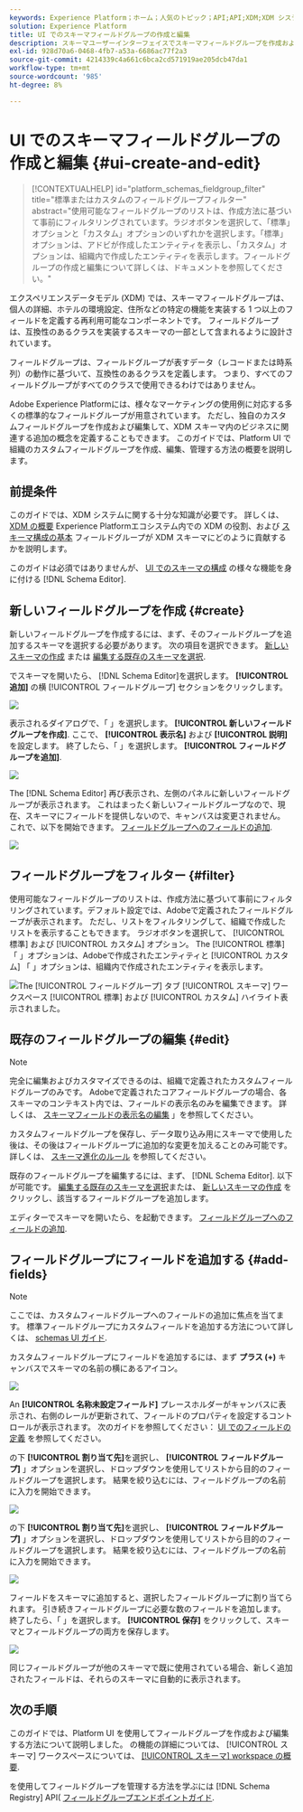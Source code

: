 ```yaml
---
keywords: Experience Platform；ホーム；人気のトピック；API;API;XDM;XDM システム；エクスペリエンスデータモデル；データモデル；ui；ワークスペース；フィールドグループ；フィールドグループ
solution: Experience Platform
title: UI でのスキーマフィールドグループの作成と編集
description: スキーマユーザーインターフェイスでスキーマフィールドグループを作成および編集するExperience Platformを説明します。
exl-id: 928d70a6-0468-4fb7-a53a-6686ac77f2a3
source-git-commit: 4214339c4a661c6bca2cd571919ae205dcb47da1
workflow-type: tm+mt
source-wordcount: '985'
ht-degree: 8%

---
```


# UI でのスキーマフィールドグループの作成と編集 {#ui-create-and-edit}

>[!CONTEXTUALHELP]
>id="platform_schemas_fieldgroup_filter"
>title="標準またはカスタムのフィールドグループフィルター"
>abstract="使用可能なフィールドグループのリストは、作成方法に基づいて事前にフィルタリングされています。ラジオボタンを選択して、「標準」オプションと「カスタム」オプションのいずれかを選択します。「標準」オプションは、アドビが作成したエンティティを表示し、「カスタム」オプションは、組織内で作成したエンティティを表示します。フィールドグループの作成と編集について詳しくは、ドキュメントを参照してください。"

エクスペリエンスデータモデル (XDM) では、スキーマフィールドグループは、個人の詳細、ホテルの環境設定、住所などの特定の機能を実装する 1 つ以上のフィールドを定義する再利用可能なコンポーネントです。 フィールドグループは、互換性のあるクラスを実装するスキーマの一部として含まれるように設計されています。

フィールドグループは、フィールドグループが表すデータ（レコードまたは時系列）の動作に基づいて、互換性のあるクラスを定義します。 つまり、すべてのフィールドグループがすべてのクラスで使用できるわけではありません。

Adobe Experience Platformには、様々なマーケティングの使用例に対応する多くの標準的なフィールドグループが用意されています。 ただし、独自のカスタムフィールドグループを作成および編集して、XDM スキーマ内のビジネスに関連する追加の概念を定義することもできます。 このガイドでは、Platform UI で組織のカスタムフィールドグループを作成、編集、管理する方法の概要を説明します。

## 前提条件

このガイドでは、XDM システムに関する十分な知識が必要です。 詳しくは、 [XDM の概要](../../home.md) Experience Platformエコシステム内での XDM の役割、および [スキーマ構成の基本](../../schema/composition.md) フィールドグループが XDM スキーマにどのように貢献するかを説明します。

このガイドは必須ではありませんが、 [UI でのスキーマの構成](../../tutorials/create-schema-ui.md) の様々な機能を身に付ける [!DNL Schema Editor].

## 新しいフィールドグループを作成 {#create}

新しいフィールドグループを作成するには、まず、そのフィールドグループを追加するスキーマを選択する必要があります。 次の項目を選択できます。 [新しいスキーマの作成](./schemas.md#create) または [編集する既存のスキーマを選択](./schemas.md#edit).

でスキーマを開いたら、 [!DNL Schema Editor]を選択します。 **[!UICONTROL 追加]** の横 [!UICONTROL フィールドグループ] セクションをクリックします。

![](../../images/ui/resources/field-groups/add-field-group.png)

表示されるダイアログで、「 」を選択します。 **[!UICONTROL 新しいフィールドグループを作成]**. ここで、 **[!UICONTROL 表示名]** および **[!UICONTROL 説明]** を設定します。 終了したら、「 」を選択します。 **[!UICONTROL フィールドグループを追加]**.

![](../../images/ui/resources/field-groups/create-field-group.png)

The [!DNL Schema Editor] 再び表示され、左側のパネルに新しいフィールドグループが表示されます。 これはまったく新しいフィールドグループなので、現在、スキーマにフィールドを提供しないので、キャンバスは変更されません。 これで、以下を開始できます。 [フィールドグループへのフィールドの追加](#add-fields).

![](../../images/ui/resources/field-groups/field-group-added.png)

## フィールドグループをフィルター {#filter}

使用可能なフィールドグループのリストは、作成方法に基づいて事前にフィルタリングされています。デフォルト設定では、Adobeで定義されたフィールドグループが表示されます。 ただし、リストをフィルタリングして、組織で作成したリストを表示することもできます。 ラジオボタンを選択して、 [!UICONTROL 標準] および [!UICONTROL カスタム] オプション。 The [!UICONTROL 標準] 「 」オプションは、Adobeで作成されたエンティティと [!UICONTROL カスタム] 「 」オプションは、組織内で作成されたエンティティを表示します。

![The [!UICONTROL フィールドグループ] タブ [!UICONTROL スキーマ] ワークスペース [!UICONTROL 標準] および [!UICONTROL カスタム] ハイライト表示されました。](../../images/ui/resources/field-groups/standard-and-custom-field-groups.png)

## 既存のフィールドグループの編集 {#edit}

>[!NOTE]
>
>完全に編集およびカスタマイズできるのは、組織で定義されたカスタムフィールドグループのみです。 Adobeで定義されたコアフィールドグループの場合、各スキーマのコンテキスト内では、フィールドの表示名のみを編集できます。 詳しくは、 [スキーマフィールドの表示名の編集](./schemas.md#display-names) 」を参照してください。
>
>カスタムフィールドグループを保存し、データ取り込み用にスキーマで使用した後は、その後はフィールドグループに追加的な変更を加えることのみ可能です。 詳しくは、 [スキーマ進化のルール](../../schema/composition.md#evolution) を参照してください。

既存のフィールドグループを編集するには、まず、 [!DNL Schema Editor]. 以下が可能です。 [編集する既存のスキーマを選択](./schemas.md#edit)または、 [新しいスキーマの作成](./schemas.md#create) をクリックし、該当するフィールドグループを追加します。

エディターでスキーマを開いたら、を起動できます。 [フィールドグループへのフィールドの追加](#add-fields).

## フィールドグループにフィールドを追加する {#add-fields}

>[!NOTE]
>
>ここでは、カスタムフィールドグループへのフィールドの追加に焦点を当てます。 標準フィールドグループにカスタムフィールドを追加する方法について詳しくは、 [schemas UI ガイド](./schemas.md#custom-fields-for-standard-groups).

カスタムフィールドグループにフィールドを追加するには、まず **プラス (+)** キャンバスでスキーマの名前の横にあるアイコン。

![](../../images/ui/resources/field-groups/add-field.png)

An **[!UICONTROL 名称未設定フィールド]** プレースホルダーがキャンバスに表示され、右側のレールが更新されて、フィールドのプロパティを設定するコントロールが表示されます。 次のガイドを参照してください： [UI でのフィールドの定義](../fields/overview.md#define) を参照してください。

の下 **[!UICONTROL 割り当て先]**&#x200B;を選択し、 **[!UICONTROL フィールドグループ]** 」オプションを選択し、ドロップダウンを使用してリストから目的のフィールドグループを選択します。 結果を絞り込むには、フィールドグループの名前に入力を開始できます。

![](../../images/ui/resources/field-groups/select-field-group.png)

の下 **[!UICONTROL 割り当て先]**&#x200B;を選択し、 **[!UICONTROL フィールドグループ]** 」オプションを選択し、ドロップダウンを使用してリストから目的のフィールドグループを選択します。 結果を絞り込むには、フィールドグループの名前に入力を開始できます。

![](../../images/ui/resources/field-groups/select-field-group.png)

フィールドをスキーマに追加すると、選択したフィールドグループに割り当てられます。 引き続きフィールドグループに必要な数のフィールドを追加します。 終了したら、「 」を選択します。 **[!UICONTROL 保存]** をクリックして、スキーマとフィールドグループの両方を保存します。

![](../../images/ui/resources/field-groups/complete-field-group.png)

同じフィールドグループが他のスキーマで既に使用されている場合、新しく追加されたフィールドは、それらのスキーマに自動的に表示されます。

## 次の手順

このガイドでは、Platform UI を使用してフィールドグループを作成および編集する方法について説明しました。 の機能の詳細については、 [!UICONTROL スキーマ] ワークスペースについては、 [[!UICONTROL スキーマ] workspace の概要](../overview.md).

を使用してフィールドグループを管理する方法を学ぶには [!DNL Schema Registry] API( [フィールドグループエンドポイントガイド](../../api/field-groups.md).
